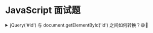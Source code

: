 # JavaScript 面试题

<details>
<summary>jQuery('#id') 与 document.getElementById('id') 之间如何转换？😄🌙</summary>

## 考点
DOM 对象与 jQuery 对象的异同

## 分析

- 在 `jQuery `中，全局变量 `jQuery === $`，因此 `jQuery('#id') ` 就是 `$('#id')`；

- JS 通过 document.getElementById('id') 选择 DOM 元素，jQuery 通过 $('id') 选择具有相同 id 元素集合（类数组）；

## 答案

```js
// 第一种方式
$('#id').get(0) === document.getElementById('id')
// 第二种方式
$('#id')[0] === document.getElementById('id')
```

## 拓展

### 类数组

定义：

- 拥有 `length` 属性，`length-0`可隐式转换为number类型，并且不大于`Math.pow(2,32)`；

- <details>
  <summary>jQuery('#id') 与 document.getElementById('id') 之间如何转换？😄🌙</summary>

示例：

```js
// 此对象具有 length 属性，是类数组
var a = {'1':'gg','2':'love','4':'meimei',length:5};
Array.prototype.join.call(a,'+');//'+gg+love++meimei'
```

JavaScript 中常见的类数组有 `arguments` 对象和 `document.getElementsByTagName()` 等 DOM 方法返回的结果

参见：https://segmentfault.com/a/1190000000415572

</details>